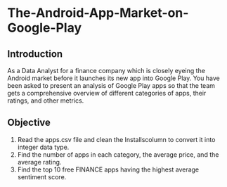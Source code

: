 # The-Android-App-Market-on-Google-Play

## Introduction
As a Data Analyst for a finance company which is closely eyeing the Android market before it launches its new app into Google Play. 
You have been asked to present an analysis of Google Play apps so that the team gets a comprehensive overview of different categories 
of apps, their ratings, and other metrics.

## Objective
1. Read the apps.csv file and clean the Installscolumn to convert it into integer data type.
2. Find the number of apps in each category, the average price, and the average rating.
3. Find the top 10 free FINANCE apps having the highest average sentiment score.
